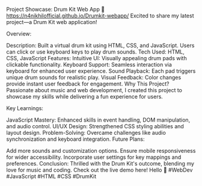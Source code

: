 Project Showcase: Drum Kit Web App 🥁
https://n4nikhilofficial.github.io/Drumkit-webapp/
Excited to share my latest project—a Drum Kit web application!

Overview:

Description: Built a virtual drum kit using HTML, CSS, and JavaScript. Users can click or use keyboard keys to play drum sounds.
Tech Used: HTML, CSS, JavaScript
Features:
Intuitive UI: Visually appealing drum pads with clickable functionality.
Keyboard Support: Seamless interaction via keyboard for enhanced user experience.
Sound Playback: Each pad triggers unique drum sounds for realistic play.
Visual Feedback: Color changes provide instant user feedback for engagement.
Why This Project?
Passionate about music and web development, I created this project to showcase my skills while delivering a fun experience for users.

Key Learnings:

JavaScript Mastery: Enhanced skills in event handling, DOM manipulation, and audio control.
UI/UX Design: Strengthened CSS styling abilities and layout design.
Problem-Solving: Overcame challenges like audio synchronization and keyboard integration.
Future Plans:

Add more sounds and customization options.
Ensure mobile responsiveness for wider accessibility.
Incorporate user settings for key mappings and preferences.
Conclusion:
Thrilled with the Drum Kit's outcome, blending my love for music and coding. Check out the live demo here! Hello 🥁 #WebDev #JavaScript #HTML #CSS #DrumKit
